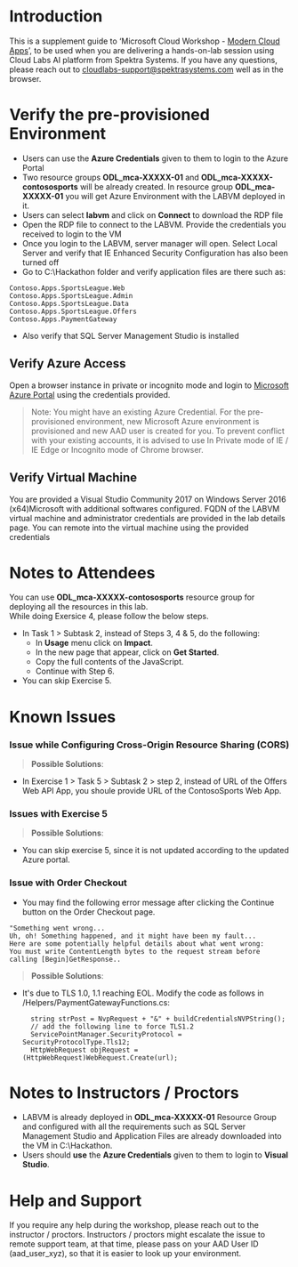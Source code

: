 # Introduction

This is a supplement guide to ‘Microsoft Cloud Workshop - [Modern Cloud Apps](https://github.com/Microsoft/MCW-Modern-cloud-apps/blob/master/Hands-on%20lab/HOL%20step-by-step%20-%20Modern%20cloud%20apps.md)’, to be used when you are delivering a hands-on-lab session using Cloud Labs AI platform from Spektra Systems. If you have any questions, please reach out to cloudlabs-support@spektrasystems.com
well as in the browser.

# Verify the pre-provisioned Environment

* Users can use the **Azure Credentials** given to them to login to the Azure Portal
* Two resource groups **ODL_mca-XXXXX-01** and **ODL_mca-XXXXX-contososports** will be already created. In resource group **ODL_mca-XXXXX-01** you will get Azure Environment with the LABVM deployed in it.
* Users can select **labvm** and click on **Connect** to download the RDP file
* Open the RDP file to connect to the LABVM. Provide the credentials you received to login to the VM
* Once you login to the LABVM, server manager will open. Select Local Server and verify that IE Enhanced Security Configuration has also been turned off 
* Go to C:\Hackathon folder and verify application files are there such as:
```
Contoso.Apps.SportsLeague.Web 
Contoso.Apps.SportsLeague.Admin 
Contoso.Apps.SportsLeague.Data 
Contoso.Apps.SportsLeague.Offers 
Contoso.Apps.PaymentGateway 
```
* Also verify that SQL Server Management Studio is installed 

## Verify Azure Access

Open a browser instance in private or incognito mode and login to [Microsoft Azure Portal](https://portal.azure.com) using the credentials provided.

> Note: You might have an existing Azure Credential. For the pre-provisioned environment, new Microsoft Azure environment is provisioned and new AAD user is created for you. To prevent conflict with your existing accounts, it is advised to use In Private mode of IE / IE Edge or Incognito mode of Chrome browser.

## Verify Virtual Machine

You are provided a Visual Studio Community 2017 on Windows Server 2016 (x64)Microsoft with additional softwares configured. FQDN of the LABVM virtual machine and administrator credentials are provided in the lab details page. You can remote into the virtual machine using the provided credentials

# Notes to Attendees
You can use **ODL_mca-XXXXX-contososports** resource group for deploying all the resources in this lab.</br>
While doing Exersice 4, please follow the below steps.
* In Task 1 > Subtask 2, instead of Steps 3, 4 & 5, do the following:
    * In **Usage** menu click on **Impact**.
    * In the new page that appear, click on **Get Started**.
    * Copy the full contents of the JavaScript.
    * Continue with Step 6.</br>
* You can skip Exercise 5.

# Known Issues

### Issue while Configuring Cross-Origin Resource Sharing (CORS)

> **Possible Solutions**:

* In Exercise 1 > Task 5 > Subtask 2 > step 2, instead of URL of the Offers Web API App, you shoule provide URL of the ContosoSports Web App.

### Issues with Exercise 5
 > **Possible Solutions**:
* You can skip exercise 5, since it is not updated according to the updated Azure portal.

### Issue with Order Checkout

* You may find the following error message after clicking the Continue button on the Order Checkout page.
```
"Something went wrong...
Uh, oh! Something happened, and it might have been my fault...
Here are some potentially helpful details about what went wrong:
You must write ContentLength bytes to the request stream before calling [Begin]GetResponse..
```
> **Possible Solutions**: </br>
* It's due to TLS 1.0, 1.1 reaching EOL. Modify the code as follows in /Helpers/PaymentGatewayFunctions.cs:

        string strPost = NvpRequest + "&" + buildCredentialsNVPString();
        // add the following line to force TLS1.2
        ServicePointManager.SecurityProtocol = SecurityProtocolType.Tls12;
        HttpWebRequest objRequest = (HttpWebRequest)WebRequest.Create(url);
# Notes to Instructors / Proctors

* LABVM is already deployed in **ODL_mca-XXXXX-01** Resource Group and configured with all the requirements such as SQL Server Management Studio and Application Files are already downloaded into the VM in C:\Hackathon. 
* Users should **use** the **Azure Credentials** given to them to login to **Visual Studio**.

# Help and Support

If you require any help during the workshop, please reach out to the instructor / proctors. Instructors / proctors might escalate the issue to remote support team, at that time, please pass on your AAD User ID (aad_user_xyz), so that it is easier to look up your environment.
